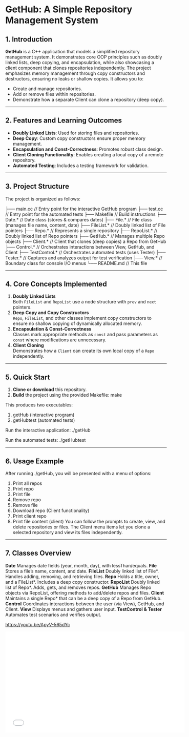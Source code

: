 # GetHub: A Simple Repository Management System

## 1. Introduction
**GetHub** is a C++ application that models a simplified repository management system. It demonstrates core OOP principles such as doubly linked lists, deep copying, and encapsulation, while also showcasing a client component that clones repositories independently. The project emphasizes memory management through copy constructors and destructors, ensuring no leaks or shallow copies.
It allows you to:
- Create and manage repositories.
- Add or remove files within repositories.
- Demonstrate how a separate Client can clone a repository (deep copy).

---

## 2. Features and Learning Outcomes
- **Doubly Linked Lists**: Used for storing files and repositories.
- **Deep Copy**: Custom copy constructors ensure proper memory management.
- **Encapsulation and Const-Correctness**: Promotes robust class design.
- **Client Cloning Functionality**: Enables creating a local copy of a remote repository.
- **Automated Testing**: Includes a testing framework for validation.

---

## 3. Project Structure
The project is organized as follows:

├── main.cc           // Entry point for the interactive GetHub program
├── test.cc           // Entry point for the automated tests
├── Makefile          // Build instructions
├── Date.*            // Date class (stores & compares dates)
├── File.*            // File class (manages file name, content, date)
├── FileList.*        // Doubly linked list of File pointers
├── Repo.*            // Represents a single repository
├── RepoList.*        // Doubly linked list of Repo pointers
├── GetHub.*          // Manages multiple Repo objects
├── Client.*          // Client that clones (deep copies) a Repo from GetHub
├── Control.*         // Orchestrates interactions between View, GetHub, and Client
├── TestControl.*     // Orchestrates automated tests (uses Tester)
├── Tester.*          // Captures and analyzes output for test verification
├── View.*            // Boundary class for console I/O menus
└── README.md         // This file

---

## 4. Core Concepts Implemented
1. **Doubly Linked Lists**  
   Both `FileList` and `RepoList` use a node structure with `prev` and `next` pointers.
2. **Deep Copy and Copy Constructors**  
   `Repo`, `FileList`, and other classes implement copy constructors to ensure no shallow copying of dynamically allocated memory.
3. **Encapsulation & Const-Correctness**  
   Classes mark appropriate methods as `const` and pass parameters as `const` where modifications are unnecessary.
4. **Client Cloning**  
   Demonstrates how a `Client` can create its own local copy of a `Repo` independently.

---

## 5. Quick Start
1. **Clone or download** this repository.  
2. **Build** the project using the provided Makefile:
   make

This produces two executables:
1. getHub (interactive program)
2. getHubtest (automated tests)

Run the interactive application:
./getHub

Run the automated tests:
./getHubtest

---

## 6. Usage Example
After running ./getHub, you will be presented with a menu of options:

1. Print all repos
2. Print repo
3. Print file
4. Remove repo
5. Remove file
6. Download repo (Client functionality)
7. Print client repo
8. Print file content (client)
You can follow the prompts to create, view, and delete repositories or files. The Client menu items let you clone a selected repository and view its files independently.

---

## 7. Classes Overview
**Date** Manages date fields (year, month, day), with lessThan/equals.
**File** Stores a file’s name, content, and date.
**FileList** Doubly linked list of File*. Handles adding, removing, and retrieving files.
**Repo** Holds a title, owner, and a FileList*. Includes a deep copy constructor.
**RepoList** Doubly linked list of Repo*. Adds, gets, and removes repos.
**GetHub** Manages Repo objects via RepoList, offering methods to add/delete repos and files.
**Client** Maintains a single Repo* that can be a deep copy of a Repo from GetHub.
**Control** Coordinates interactions between the user (via View), GetHub, and Client.
**View** Displays menus and gathers user input.
**TestControl & Tester** Automates test scenarios and verifies output.


https://youtu.be/ApyV-565dYc

<iframe width="560" height="315" src="[https://youtu.be/ApyV-565dYc](https://www.youtube.com/watch?v=ApyV-565dYc)" frameborder="0" allow="accelerometer; autoplay; clipboard-write; encrypted-media; gyroscope; picture-in-picture" allowfullscreen></iframe>
